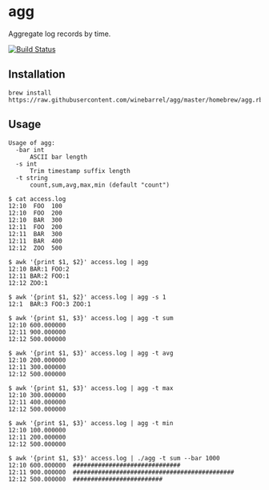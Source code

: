 # agg

Aggregate log records by time.

[![Build Status](https://travis-ci.org/winebarrel/agg.svg?branch=master)](https://travis-ci.org/winebarrel/agg)

## Installation

```
brew install https://raw.githubusercontent.com/winebarrel/agg/master/homebrew/agg.rb
```

## Usage

```
Usage of agg:
  -bar int
      ASCII bar length
  -s int
      Trim timestamp suffix length
  -t string
      count,sum,avg,max,min (default "count")
```

```
$ cat access.log
12:10  FOO  100
12:10  FOO  200
12:10  BAR  300
12:11  FOO  200
12:11  BAR  300
12:11  BAR  400
12:12  ZOO  500

$ awk '{print $1, $2}' access.log | agg
12:10 BAR:1 FOO:2
12:11 BAR:2 FOO:1
12:12 ZOO:1

$ awk '{print $1, $2}' access.log | agg -s 1
12:1  BAR:3 FOO:3 ZOO:1

$ awk '{print $1, $3}' access.log | agg -t sum
12:10 600.000000
12:11 900.000000
12:12 500.000000

$ awk '{print $1, $3}' access.log | agg -t avg
12:10 200.000000
12:11 300.000000
12:12 500.000000

$ awk '{print $1, $3}' access.log | agg -t max
12:10 300.000000
12:11 400.000000
12:12 500.000000

$ awk '{print $1, $3}' access.log | agg -t min
12:10 100.000000
12:11 200.000000
12:12 500.000000

$ awk '{print $1, $3}' access.log | ./agg -t sum --bar 1000
12:10 600.000000  ##############################
12:11 900.000000  #############################################
12:12 500.000000  #########################
```
